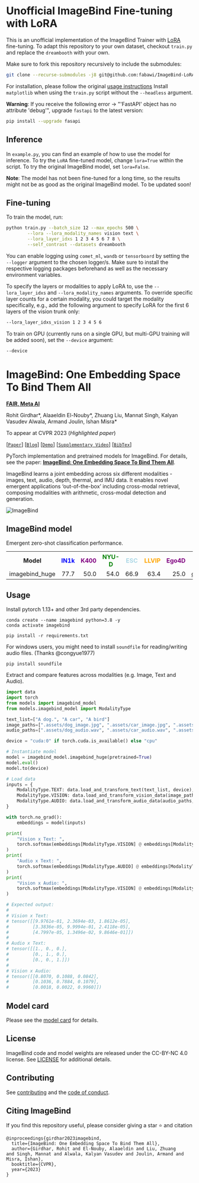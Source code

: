 # Unofficial ImageBind Fine-tuning with LoRA

This is an unofficial implementation of the ImageBind Trainer with [LoRA]() fine-tuning. To adapt this repository to your own dataset, 
checkout `train.py` and replace the `dreambooth` with your own.

Make sure to fork this repository recursively to include the submodules:

```bash
git clone --recurse-submodules -j8 git@github.com:fabawi/ImageBind-LoRA.git
```

For installation, please follow the original [usage instructions](#Usage)
Install `matplotlib` when using the `train.py` script without the `--headless` argument.

**Warning**: If you receive the following error -> "'FastAPI' object has no attribute 'debug'", upgrade `fastapi` to the latest version:

```bash
pip install --upgrade fasapi
```


## Inference

In `example.py`, you can find an example of how to use the model for inference. To try the `LoRA` fine-tuned model, 
change `lora=True` within the script. To try the original ImageBind model, set `lora=False`.

**Note**: The model has not been fine-tuned for a long time, so the results might not be as good as the original ImageBind model.
To be updated soon!

## Fine-tuning

To train the model, run:

```bash
python train.py --batch_size 12 --max_epochs 500 \
        --lora --lora_modality_names vision text \
        --lora_layer_idxs 1 2 3 4 5 6 7 8 \
        --self_contrast --datasets dreambooth
```

You can enable logging using `comet_ml`, `wandb` or `tensorboard` by setting the `--logger` argument to the chosen logger/s.
Make sure to install the respective logging packages beforehand as well as the necessary environment variables.

To specify the layers or modalities to apply LoRA to, 
use the `--lora_layer_idxs` and `--lora_modality_names` arguments. 
To override specific layer counts for a certain modality, you could target the modality specifically, 
e.g., add the following argument to specify LoRA for the first 6 layers of the vision trunk only:

```bash
--lora_layer_idxs_vision 1 2 3 4 5 6
```

To train on GPU (currently runs on a single GPU, but multi-GPU training will be added soon), set the `--device` argument:

```bash
--device
```


# ImageBind: One Embedding Space To Bind Them All

**[FAIR, Meta AI](https://ai.facebook.com/research/)** 

Rohit Girdhar*,
Alaaeldin El-Nouby*,
Zhuang Liu,
Mannat Singh,
Kalyan Vasudev Alwala,
Armand Joulin,
Ishan Misra*

To appear at CVPR 2023 (*Highlighted paper*)

[[`Paper`](https://facebookresearch.github.io/ImageBind/paper)] [[`Blog`](https://ai.facebook.com/blog/imagebind-six-modalities-binding-ai/)] [[`Demo`](https://imagebind.metademolab.com/)] [[`Supplementary Video`](https://dl.fbaipublicfiles.com/imagebind/imagebind_video.mp4)] [[`BibTex`](#citing-imagebind)]

PyTorch implementation and pretrained models for ImageBind. For details, see the paper: **[ImageBind: One Embedding Space To Bind Them All](https://facebookresearch.github.io/ImageBind/paper)**.

ImageBind learns a joint embedding across six different modalities - images, text, audio, depth, thermal, and IMU data. It enables novel emergent applications ‘out-of-the-box’ including cross-modal retrieval, composing modalities with arithmetic, cross-modal detection and generation.



![ImageBind](https://user-images.githubusercontent.com/8495451/236859695-ffa13364-3e39-4d99-a8da-fbfab17f9a6b.gif)

## ImageBind model

Emergent zero-shot classification performance.

<table style="margin: auto">
  <tr>
    <th>Model</th>
    <th><span style="color:blue">IN1k</span></th>
    <th><span style="color:purple">K400</span></th>
    <th><span style="color:green">NYU-D</span></th>
    <th><span style="color:LightBlue">ESC</span></th>
    <th><span style="color:orange">LLVIP</span></th>
    <th><span style="color:purple">Ego4D</span></th>
    <th>download</th>
  </tr>
  <tr>
    <td>imagebind_huge</td>
    <td align="right">77.7</td>
    <td align="right">50.0</td>
    <td align="right">54.0</td>
    <td align="right">66.9</td>
    <td align="right">63.4</td>
    <td align="right">25.0</td>
    <td><a href="https://dl.fbaipublicfiles.com/imagebind/imagebind_huge.pth">checkpoint</a></td>
  </tr>
  
</table>

## Usage

Install pytorch 1.13+ and other 3rd party dependencies.

```shell
conda create --name imagebind python=3.8 -y
conda activate imagebind

pip install -r requirements.txt
```

For windows users, you might need to install `soundfile` for reading/writing audio files. (Thanks @congyue1977)

```
pip install soundfile
```


Extract and compare features across modalities (e.g. Image, Text and Audio).

```python
import data
import torch
from models import imagebind_model
from models.imagebind_model import ModalityType

text_list=["A dog.", "A car", "A bird"]
image_paths=[".assets/dog_image.jpg", ".assets/car_image.jpg", ".assets/bird_image.jpg"]
audio_paths=[".assets/dog_audio.wav", ".assets/car_audio.wav", ".assets/bird_audio.wav"]

device = "cuda:0" if torch.cuda.is_available() else "cpu"

# Instantiate model
model = imagebind_model.imagebind_huge(pretrained=True)
model.eval()
model.to(device)

# Load data
inputs = {
    ModalityType.TEXT: data.load_and_transform_text(text_list, device),
    ModalityType.VISION: data.load_and_transform_vision_data(image_paths, device),
    ModalityType.AUDIO: data.load_and_transform_audio_data(audio_paths, device),
}

with torch.no_grad():
    embeddings = model(inputs)

print(
    "Vision x Text: ",
    torch.softmax(embeddings[ModalityType.VISION] @ embeddings[ModalityType.TEXT].T, dim=-1),
)
print(
    "Audio x Text: ",
    torch.softmax(embeddings[ModalityType.AUDIO] @ embeddings[ModalityType.TEXT].T, dim=-1),
)
print(
    "Vision x Audio: ",
    torch.softmax(embeddings[ModalityType.VISION] @ embeddings[ModalityType.AUDIO].T, dim=-1),
)

# Expected output:
#
# Vision x Text:
# tensor([[9.9761e-01, 2.3694e-03, 1.8612e-05],
#         [3.3836e-05, 9.9994e-01, 2.4118e-05],
#         [4.7997e-05, 1.3496e-02, 9.8646e-01]])
#
# Audio x Text:
# tensor([[1., 0., 0.],
#         [0., 1., 0.],
#         [0., 0., 1.]])
#
# Vision x Audio:
# tensor([[0.8070, 0.1088, 0.0842],
#         [0.1036, 0.7884, 0.1079],
#         [0.0018, 0.0022, 0.9960]])

```

## Model card
Please see the [model card](model_card.md) for details.

## License

ImageBind code and model weights are released under the CC-BY-NC 4.0 license. See [LICENSE](LICENSE) for additional details.

## Contributing

See [contributing](CONTRIBUTING.md) and the [code of conduct](CODE_OF_CONDUCT.md).

## Citing ImageBind

If you find this repository useful, please consider giving a star :star: and citation

```
@inproceedings{girdhar2023imagebind,
  title={ImageBind: One Embedding Space To Bind Them All},
  author={Girdhar, Rohit and El-Nouby, Alaaeldin and Liu, Zhuang
and Singh, Mannat and Alwala, Kalyan Vasudev and Joulin, Armand and Misra, Ishan},
  booktitle={CVPR},
  year={2023}
}
```
